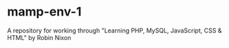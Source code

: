 # mamp-env-1
A repository for working through "Learning PHP, MySQL, JavaScript, CSS &amp; HTML" by Robin Nixon
